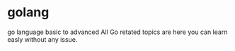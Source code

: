 # golang
go language basic to advanced 
All Go retated topics are here you can learn easly without any issue.
